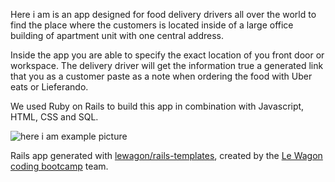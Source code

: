Here i am is an app designed for food delivery drivers all over the world to find the place where the customers is located inside of a large office building of apartment unit with one central address. 

Inside the app you are able to specify the exact location of you front door or workspace. The delivery driver will get the information true a generated link that you as a customer paste as a note when ordering the food with Uber eats or Lieferando.

We used Ruby on Rails to build this app in combination with Javascript, HTML, CSS and SQL. 




![here i am example picture](https://user-images.githubusercontent.com/102964852/176469603-be2ddb7b-7633-46b9-b5a7-56b5b9e675c6.jpg)






Rails app generated with [lewagon/rails-templates](https://github.com/lewagon/rails-templates), created by the [Le Wagon coding bootcamp](https://www.lewagon.com) team.


